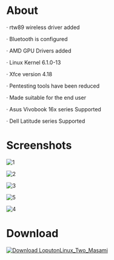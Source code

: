 # About
· rtw89 wireless driver added

· Bluetooth is configured

· AMD GPU Drivers added

· Linux Kernel 6.1.0-13

· Xfce version 4.18

· Pentesting tools have been reduced

· Made suitable for the end user

· Asus Vivobook 16x series Supported

· Dell Latitude series Supported

# Screenshots
![1](https://github.com/endor79/LoputonLinux_Two_Masami/assets/105305285/25927cc8-399b-4871-95de-8f2d3b72625e)

![2](https://github.com/endor79/LoputonLinux_Two_Masami/assets/105305285/82513be7-81c4-450b-9ddc-b3bc5f75cf3f)

![3](https://github.com/endor79/LoputonLinux_Two_Masami/assets/105305285/83665920-1899-4161-90fe-4b354061e7d4)

![5](https://github.com/endor79/LoputonLinux_Two_Masami/assets/105305285/f38a662a-4530-4f4b-8703-c29bdc958e97)

![4](https://github.com/endor79/LoputonLinux_Two_Masami/assets/105305285/58b8f08d-c279-4320-8cbd-98c45205d177)

# Download
[![Download LoputonLinux_Two_Masami](https://a.fsdn.com/con/app/sf-download-button)](https://sourceforge.net/projects/loputonlinux-two-masami/files/latest/download)
